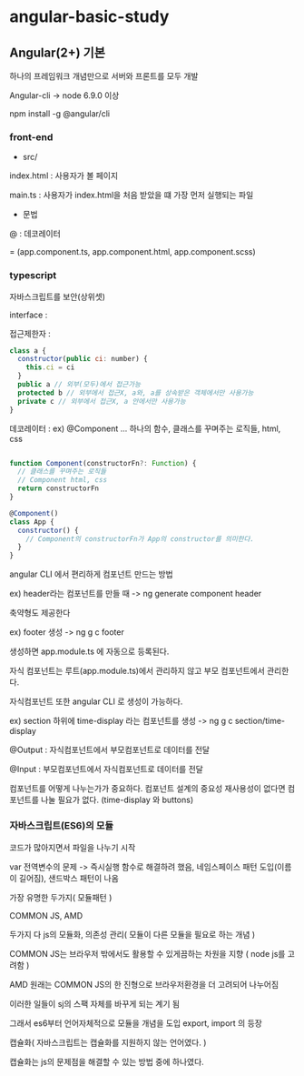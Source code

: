 # angular-basic-study

## Angular(2+) 기본

하나의 프레임워크 개념만으로 서버와 프론트를 모두 개발

Angular-cli -> node 6.9.0 이상

npm install -g @angular/cli


### front-end

- src/

index.html : 사용자가 볼 페이지

main.ts : 사용자가 index.html을 처음 받았을 떄 가장 먼저 실행되는 파일

- 문법

@ : 데코레이터

<app-root> = (app.component.ts, app.component.html, app.component.scss)

### typescript

자바스크립트를 보안(상위셋)

interface : 

접근제한자 : 

```javascript
class a {
  constructor(public ci: number) {
    this.ci = ci
  }
  public a // 외부(모두)에서 접근가능
  protected b // 외부에서 접근X, a와, a를 상속받은 객체에서만 사용가능
  private c // 외부에서 접근X, a 안에서만 사용가능
}
```
데코레이터 : ex) @Component ...
하나의 함수, 클래스를 꾸며주는 로직들, html, css

```javascript

function Component(constructorFn?: Function) {
  // 클래스를 꾸며주는 로직들
  // Component html, css
  return constructorFn
}

@Component()
class App {
  constructor() {
    // Component의 constructorFn가 App의 constructor를 의미한다.
  }
}

```

angular CLI 에서 편리하게 컴포넌트 만드는 방법

ex) header라는 컴포넌트를 만들 때 -> ng generate component header 

축약형도 제공한다

ex) footer 생성 -> ng g c footer

생성하면 app.module.ts 에 자동으로 등록된다. 

자식 컴포넌트는 루트(app.module.ts)에서 관리하지 않고 부모 컴포넌트에서 관리한다.

자식컴포넌트 또한 angular CLI 로 생성이 가능하다.

ex) section 하위에 time-display 라는 컴포넌트를 생성 -> ng g c section/time-display

@Output : 자식컴포넌트에서 부모컴포넌트로 데이터를 전달

@Input : 부모컴포넌트에서 자식컴포넌트로 데이터를 전달

컴포넌트를 어떻게 나누는가가 중요하다. 
컴포넌트 설계의 중요성
재사용성이 없다면 컴포넌트를 나눌 필요가 없다. (time-display 와 buttons)


### 자바스크립트(ES6)의 모듈

코드가 많아지면서 파일을 나누기 시작

var 전역변수의 문제 -> 즉시실행 함수로 해결하려 했음, 네임스페이스 패턴 도입(이름이 길어짐), 샌드박스 패턴이 나옴

가장 유명한 두가지( 모듈패턴 )

COMMON JS, AMD

두가지 다 js의 모듈화, 의존성 관리( 모듈이 다른 모듈을 필요로 하는 개념 )

COMMON JS는 브라우저 밖에서도 활용할 수 있게끔하는 차원을 지향 ( node js를 고려함 )

AMD 원래는 COMMON JS의 한 진형으로 브라우저환경을 더 고려되어 나누어짐

이러한 일들이 sj의 스팩 자체를 바꾸게 되는 계기 됨

그래서 es6부터 언어자체적으로 모듈을 개념을 도입 export, import 의 등장

캡슐화( 자바스크립트는 캡슐화를 지원하지 않는 언어였다. )

캡슐화는 js의 문제점을 해결할 수 있는 방법 중에 하나였다.

















